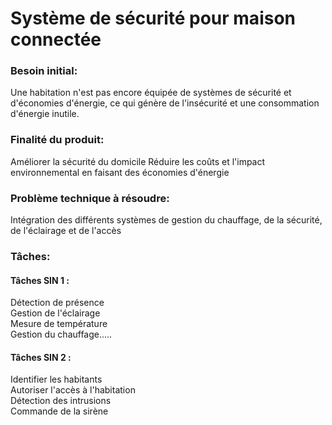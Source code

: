 # Système de sécurité pour maison connectée
<h3>Besoin initial:</h3>
Une habitation n'est pas encore équipée de systèmes de sécurité et d'économies d'énergie, ce qui génère de l'insécurité et une consommation d'énergie inutile.

<h3>Finalité du produit:</h3>
Améliorer la sécurité du domicile 
Réduire les coûts et l'impact environnemental en faisant des économies d'énergie 

<h3>Problème technique à résoudre:</h3>

Intégration des différents systèmes de gestion du chauffage, de la sécurité, de l'éclairage et de l'accès  

<h3>Tâches:</h3>

<h4>Tâches SIN 1 : </h4>
Détection de présence
<br>
Gestion de l'éclairage
<br>
Mesure de température
<br>
Gestion du chauffage.....

<h4> Tâches SIN 2 : </h4>
Identifier les habitants
<br>
Autoriser l'accès à l'habitation
<br>
Détection des intrusions 
<br>
Commande de la sirène

